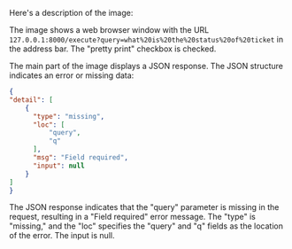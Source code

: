 Here's a description of the image:

The image shows a web browser window with the URL `127.0.0.1:8000/execute?query=what%20is%20the%20status%20of%20ticket` in the address bar. The "pretty print" checkbox is checked.

The main part of the image displays a JSON response. The JSON structure indicates an error or missing data:

```json
{
"detail": [
    {
      "type": "missing",
      "loc": [
          "query",
          "q"
      ],
      "msg": "Field required",
      "input": null
    }
]
}
```

The JSON response indicates that the "query" parameter is missing in the request, resulting in a "Field required" error message. The "type" is "missing," and the "loc" specifies the "query" and "q" fields as the location of the error. The input is null.
